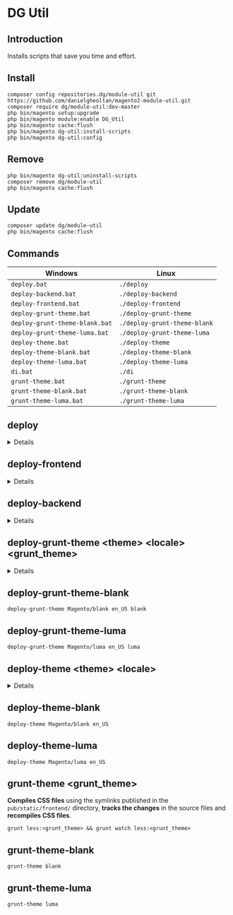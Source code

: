 # DG Util

## Introduction

Installs scripts that save you time and effort.

## Install

```
composer config repositories.dg/module-util git https://github.com/danielgheoltan/magento2-module-util.git
composer require dg/module-util:dev-master
php bin/magento setup:upgrade
php bin/magento module:enable DG_Util
php bin/magento cache:flush
php bin/magento dg-util:install-scripts
php bin/magento dg-util:config
```

## Remove

```
php bin/magento dg-util:uninstall-scripts
composer remove dg/module-util
php bin/magento cache:flush
```

## Update

```
composer update dg/module-util
php bin/magento cache:flush
```

## Commands

| Windows                        | Linux                        |
| ------------------------------ | ---------------------------- |
| `deploy.bat`                   | `./deploy`                   | 
| `deploy-backend.bat`           | `./deploy-backend`           |
| `deploy-frontend.bat`          | `./deploy-frontend`          |
| `deploy-grunt-theme.bat`       | `./deploy-grunt-theme`       |
| `deploy-grunt-theme-blank.bat` | `./deploy-grunt-theme-blank` |
| `deploy-grunt-theme-luma.bat`  | `./deploy-grunt-theme-luma`  |
| `deploy-theme.bat`             | `./deploy-theme`             |
| `deploy-theme-blank.bat`       | `./deploy-theme-blank`       |
| `deploy-theme-luma.bat`        | `./deploy-theme-luma`        |
| `di.bat`                       | `./di`                       |
| `grunt-theme.bat`              | `./grunt-theme`              |
| `grunt-theme-blank.bat`        | `./grunt-theme-blank`        |
| `grunt-theme-luma.bat`         | `./grunt-theme-luma`         |

## deploy

<details>
    <summary>Details</summary>

1. **Enables maintenance mode**

   `php bin/magento maintenance:enable`
   
2. **Deletes the contents of the following directories:**

   * `generated`
   * `pub/static/adminhtml`
   * `pub/static/frontend`
   * `var/cache`
   * `var/page_cache`
   * `var/view_preprocessed`

3. **Flushes cache storage**

   `php bin/magento cache:flush`

4. **Updates required components**

   `composer update`

5. **Upgrades the Magento application, DB data, and schema**

   `php bin/magento setup:upgrade`

6. **Reindexes Data**

   `php bin/magento indexer:reindex`

7. **Creates resized product images**

   `php bin/magento catalog:images:resize`
   
8. **Deploys static view files**

   `php bin/magento setup:static-content:deploy en_US --no-html-minify -f`
   
9. **Disables maintenance mode**

   `php bin/magento maintenance:disable`
</details>

## deploy-frontend

<details>
    <summary>Details</summary>

1. **Enables maintenance mode**

   `php bin/magento maintenance:enable`
   
2. **Deletes the contents of the following directories:**

   * `generated`
   * `pub/static/frontend`
   * `var/cache`
   * `var/page_cache`
   * `var/view_preprocessed`

3. **Flushes cache storage**

   `php bin/magento cache:flush`

4. **Upgrades the Magento application, DB data, and schema**

   `php bin/magento setup:upgrade`
  
5. **Deploys static view files for frontend area**

   `php bin/magento setup:static-content:deploy en_US --area="frontend" --no-html-minify -f`
   
6. **Disables maintenance mode**

   `php bin/magento maintenance:disable`
</details>

## deploy-backend

<details>
    <summary>Details</summary>

1. **Enables maintenance mode**

   `php bin/magento maintenance:enable`
   
2. **Deletes the contents of the following directories:**

   * `generated`
   * `pub/static/adminhtml`
   * `var/cache`
   * `var/page_cache`
   * `var/view_preprocessed`

3. **Flushes cache storage**

   `php bin/magento cache:flush`

4. **Upgrades the Magento application, DB data, and schema**

   `php bin/magento setup:upgrade`
  
5. **Deploys static view files for frontend area**

   `php bin/magento setup:static-content:deploy en_US --area="adminhtml" --no-html-minify -f`
   
6. **Disables maintenance mode**

   `php bin/magento maintenance:disable`
</details>

## deploy-grunt-theme \<theme\> \<locale\> \<grunt_theme\>

<details>
    <summary>Details</summary>

1. **Deletes the contents of the following directories:**
   * `pub/static/frontend/<theme>/<locale>`
   * `var/cache`
   * `var/page_cache`
   * `var/view_preprocessed/less/frontend/<theme>/<locale>`
   * `var/view_preprocessed/pub/static/frontend/<theme>/<locale>`
   * `var/view_preprocessed/source/frontend/<theme>/<locale>`

3. **Republishes symlinks to the source files to the `pub/static/frontend/` directory**

   `grunt exec:<theme>`
 
4. **Deploys static view files**

   `php bin/magento setup:static-content:deploy <locale> --theme="<theme>" --no-html-minify -f` 
  
5. **Tracks the changes in the source files and recompiles CSS files**

   `grunt watch less:<grunt_theme>`
</details>

## deploy-grunt-theme-blank

`deploy-grunt-theme Magento/blank en_US blank`

## deploy-grunt-theme-luma

`deploy-grunt-theme Magento/luma en_US luma`

## deploy-theme \<theme\> \<locale\>

<details>
    <summary>Details</summary>

> 1. **Deletes the contents of the following directories:**
>    * `pub/static/frontend/<theme>/<locale>`
>    * `var/cache`
>    * `var/page_cache`
>    * `var/view_preprocessed/less/frontend/<theme>/<locale>`
>    * `var/view_preprocessed/pub/static/frontend/<theme>/<locale>`
>    * `var/view_preprocessed/source/frontend/<theme>/<locale>`
> 
> 2. **Deploys static view files**
>
>    `php bin/magento setup:static-content:deploy <locale> --theme="<theme>" --no-html-minify -f` 
</details>

## deploy-theme-blank

`deploy-theme Magento/blank en_US`

## deploy-theme-luma

`deploy-theme Magento/luma en_US`

## grunt-theme \<grunt_theme\>

**Compiles CSS files** using the symlinks published in the `pub/static/frontend/` directory, **tracks the changes** in the source files and **recompiles CSS files**.

`grunt less:<grunt_theme> && grunt watch less:<grunt_theme>`

## grunt-theme-blank

`grunt-theme blank`

## grunt-theme-luma

`grunt-theme luma`
